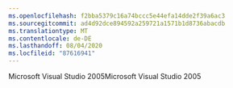 ```yaml
---
ms.openlocfilehash: f2bba5379c16a74bccc5e44efa14dde2f39a6ac3
ms.sourcegitcommit: ad4d92dce894592a259721a1571b1d8736abacdb
ms.translationtype: MT
ms.contentlocale: de-DE
ms.lasthandoff: 08/04/2020
ms.locfileid: "87616941"
---
```

<span data-ttu-id="4cbf4-101">Microsoft Visual Studio 2005</span><span class="sxs-lookup"><span data-stu-id="4cbf4-101">Microsoft Visual Studio 2005</span></span>

